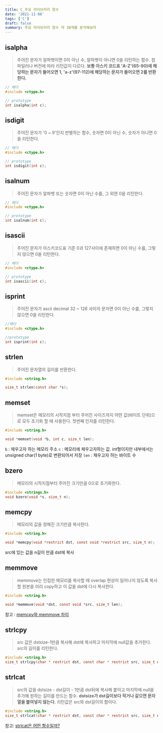 ```yaml
---
title: C_주요 라이브러리 함수
date: '2021-11-08'
tags: ['C']
draft: false
summary: 주요 라이브러리 함수 약 30개를 분석해보자
---
```


## isalpha

> 주어진 문자가 알파벳이면 0이 아닌 수, 알파벳이 아니면 0을 리턴하는 함수. 컴파일러나 버전에 따라 리턴값이 다르다. **보통 아스키 코드표 'A-Z'(65-90)에 해당하는 문자가 들어오면 1, 'a-z'(97-112)에 해당하는 문자가 들어오면 2를 반환한다.**

```c
// 헤더
#include <ctype.h>

// prototype
int isalpha(int c);
```

## isdigit

> 주어진 문자가 '0 ~ 9'인지 판별하는 함수, 숫자면 0이 아닌 수, 숫자가 아니면 0을 리턴한다.

```c
// 헤더
#include <ctype.h>

// prototype
int isdigit(int c);
```

## isalnum

> 주어진 문자가 알파벳 또는 숫자면 0이 아닌 수를, 그 외엔 0을 리턴한다.

```c
// 헤더
#include <ctype.h>

// prototype
int isalnum(int c);
```

## isascii

> 주어진 문자가 아스키코드표 기준 0과 127사이에 존재하면 0이 아닌 수를, 그렇지 않으면 0을 리턴한다.

```c
// 헤더
#include <ctype.h>

// prototype
int isascii(int c);
```

## isprint

> 주어진 문자가 ascii decimal 32 ~ 126 사이의 문자면 0이 아닌 수를, 그렇지 않으면 0을 리턴한다.

```c
//헤더
#include <ctype.h>

//prototype
int isprint(int c);
```

## strlen

> 주어진 문자열의 길이를 반환한다.

```c
#include <string.h>

size_t strlen(const char *s);
```

## memset

> memset은 메모리의 시작지점 부터 주어진 사이즈까지 어떤 값(바이트 단위)으로 모두 초기화 할 때 사용한다. 첫번째 인자를 리턴한다.

```c
#include <string.h>

void *memset(void *b, int c, size_t len);
```

`b` : 채우고자 하는 메모리 주소
`c` : 메모리에 채우고자하는 값. int형이지만 내부에서는 unsigned char(1 byte)로 변환되어서 저장
`len` : 채우고자 하는 바이트 수

## bzero

> 메모리의 시작지점부터 주어진 크기만큼 0으로 초기화한다.

```c
#include <strings.h>
void bzero(void *s, size_t n);
```

## memcpy

> 메모리의 값을 정해진 크기만큼 복사한다.

```c
#include <string.h>

void *memcpy(void *restrict dst, const void *restrict src, size_t n);
```

src에 있는 값을 n길이 만큼 dst에 복사

## memmove

> memmove는 인접한 메모리를 복사할 때 overlap 현상이 일어나지 않도록 복사할 원본을 미리 copy하고 이 값을 dst에 다시 복사한다.

```c
#include <string.h>

void *memmove(void *dst, const void *src, size_t len);
```

참고 :
[memcpy와 memmove 차이](https://blog.naver.com/PostView.nhn?isHttpsRedirect=true&blogId=sharonichoya&logNo=220510332768)

## strlcpy

> src 값은 dstsize-1만큼 복사해 dst에 복사하고 마지막에 null값을 추가한다. src의 길이를 리턴한다.

```c
#include <string.h>
size_t strlcpy(char * restrict dst, const char * restrict src, size_t dstsize);
```

## strlcat

> src의 값을 dstsize - dst길이 - 1만큼 dst뒤에 복사해 붙이고 마지막에 null을 추가해 원하는 길이를 만드는 함수. **dstsize가 dst길이보다 작거나 같으면 문자열을 붙여넣지 않는다.** 리턴값은 src와 dst길이의 합이다.

```c
#include <string.h>
size_t strlcat(char * restrict dst, const char * restrict src, size_t dstsize);
```

참고: [strlcat은 어떤 함수일까?](https://velog.io/@meong9090/42seoul-strlcat%EC%9D%80-%EC%96%B4%EB%96%A4-%ED%95%A8%EC%88%98%EC%9D%BC%EA%B9%8C)
